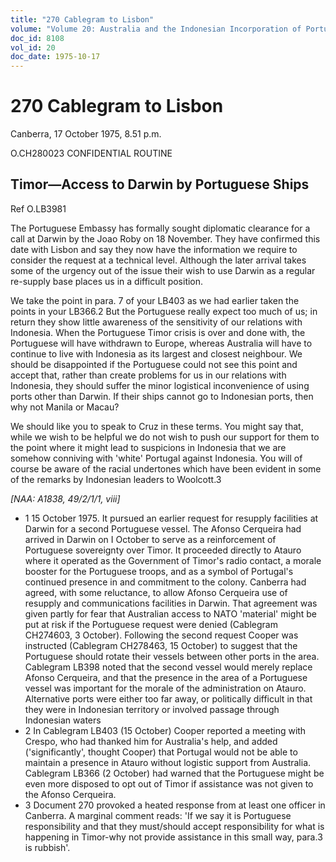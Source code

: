 ```yaml
---
title: "270 Cablegram to Lisbon"
volume: "Volume 20: Australia and the Indonesian Incorporation of Portuguese Timor, 1974-1976"
doc_id: 8108
vol_id: 20
doc_date: 1975-10-17
---
```


# 270 Cablegram to Lisbon

Canberra, 17 October 1975, 8.51 p.m.

O.CH280023 CONFIDENTIAL ROUTINE

## Timor—Access to Darwin by Portuguese Ships

Ref O.LB3981

The Portuguese Embassy has formally sought diplomatic clearance for a call at Darwin by the Joao Roby on 18 November. They have confirmed this date with Lisbon and say they now have the information we require to consider the request at a technical level. Although the later arrival takes some of the urgency out of the issue their wish to use Darwin as a regular re-supply base places us in a difficult position.

We take the point in para. 7 of your LB403 as we had earlier taken the points in your LB366.2 But the Portuguese really expect too much of us; in return they show little awareness of the sensitivity of our relations with Indonesia. When the Portuguese Timor crisis is over and done with, the Portuguese will have withdrawn to Europe, whereas Australia will have to continue to live with Indonesia as its largest and closest neighbour. We should be disappointed if the Portuguese could not see this point and accept that, rather than create problems for us in our relations with Indonesia, they should suffer the minor logistical inconvenience of using ports other than Darwin. If their ships cannot go to Indonesian ports, then why not Manila or Macau?

We should like you to speak to Cruz in these terms. You might say that, while we wish to be helpful we do not wish to push our support for them to the point where it might lead to suspicions in Indonesia that we are somehow conniving with 'white' Portugal against Indonesia. You will of course be aware of the racial undertones which have been evident in some of the remarks by Indonesian leaders to Woolcott.3

_[NAA: A1838, 49/2/1/1, viii]_

  * 1 15 October 1975. It pursued an earlier request for resupply facilities at Darwin for a second Portuguese vessel. The Afonso Cerqueira had arrived in Darwin on I October to serve as a reinforcement of Portuguese sovereignty over Timor. It proceeded directly to Atauro where it operated as the Government of Timor's radio contact, a morale booster for the Portuguese troops, and as a symbol of Portugal's continued presence in and commitment to the colony. Canberra had agreed, with some reluctance, to allow Afonso Cerqueira use of resupply and communications facilities in Darwin. That agreement was given partly for fear that Australian access to NATO 'material' might be put at risk if the Portuguese request were denied (Cablegram CH274603, 3 October). Following the second request Cooper was instructed (Cablegram CH278463, 15 October) to suggest that the Portuguese should rotate their vessels between other ports in the area. Cablegram LB398 noted that the second vessel would merely replace Afonso Cerqueira, and that the presence in the area of a Portuguese vessel was important for the morale of the administration on Atauro. Alternative ports were either too far away, or politically difficult in that they were in Indonesian territory or involved passage through Indonesian waters
  * 2 In Cablegram LB403 (15 October) Cooper reported a meeting with Crespo, who had thanked him for Australia's help, and added ('significantly', thought Cooper) that Portugal would not be able to maintain a presence in Atauro without logistic support from Australia. Cablegram LB366 (2 October) had warned that the Portuguese might be even more disposed to opt out of Timor if assistance was not given to the Afonso Cerqueira.
  * 3 Document 270 provoked a heated response from at least one officer in Canberra. A marginal comment reads: 'If we say it is Portuguese responsibility and that they must/should accept responsibility for what is happening in Timor-why not provide assistance in this small way, para.3 is rubbish'.


